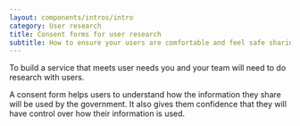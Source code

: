 ```yaml
---
layout: components/intros/intro
category: User research
title: Consent forms for user research
subtitle: How to ensure your users are comfortable and feel safe sharing their experiences.
---
```


To build a service that meets user needs you and your team will need to do research with users.

A consent form helps users to understand how the information they share will be used by the government. It also gives them confidence that they will have control over how their information is used.
